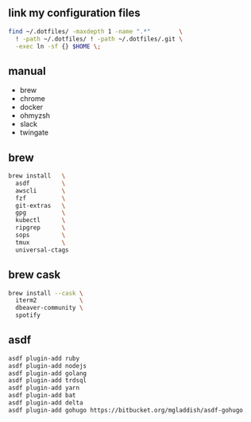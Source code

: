 ## link my configuration files

```sh
find ~/.dotfiles/ -maxdepth 1 -name ".*"        \
  ! -path ~/.dotfiles/ ! -path ~/.dotfiles/.git \
  -exec ln -sf {} $HOME \;
```

## manual

- brew
- chrome
- docker
- ohmyzsh
- slack
- twingate

## brew

```sh
brew install   \
  asdf         \
  awscli       \
  fzf          \
  git-extras   \
  gpg          \
  kubectl      \
  ripgrep      \
  sops         \
  tmux         \
  universal-ctags
```

## brew cask

```sh
brew install --cask \
  iterm2            \
  dbeaver-community \
  spotify
```

## asdf

```sh
asdf plugin-add ruby
asdf plugin-add nodejs
asdf plugin-add golang
asdf plugin-add trdsql
asdf plugin-add yarn
asdf plugin-add bat
asdf plugin-add delta
asdf plugin-add gohugo https://bitbucket.org/mgladdish/asdf-gohugo
```
